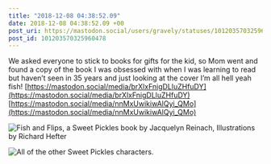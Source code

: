 ```yaml
---
title: "2018-12-08 04:38:52.09"
date: 2018-12-08 04:38:52.09 +00
post_uri: https://mastodon.social/users/gravely/statuses/101203570325960478
post_id: 101203570325960478
---
```

We asked everyone to stick to books for gifts for the kid, so Mom went and found a copy of the book I was obsessed with when I was learning to read but haven’t seen in 35 years and just looking at the cover I’m all hell yeah fish! [https://mastodon.social/media/brXlxFnigDLluZHfuDY](https://mastodon.social/media/brXlxFnigDLluZHfuDY) [https://mastodon.social/media/nnMxUwikiwAlQyi_QMo](https://mastodon.social/media/nnMxUwikiwAlQyi_QMo)


![Fish and Flips, a Sweet Pickles book by Jacquelyn Reinach, Illustrations by Richard Hefter](/images/8593663.jpg)

![All of the other Sweet Pickles characters.](/images/8593664.jpg)

